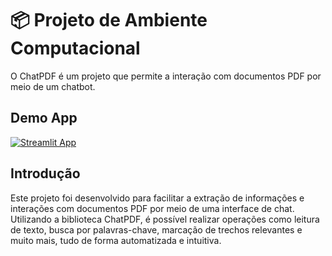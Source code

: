 # 📦 Projeto de Ambiente Computacional

O ChatPDF é um projeto que permite a interação com documentos PDF por meio de um chatbot. 

## Demo App

[![Streamlit App](https://static.streamlit.io/badges/streamlit_badge_black_white.svg)](https://ml-model-builder-template.streamlit.app/)

## Introdução

Este projeto foi desenvolvido para facilitar a extração de informações e interações com documentos PDF por meio de uma interface de chat. Utilizando a biblioteca ChatPDF, é possível realizar operações como leitura de texto, busca por palavras-chave, marcação de trechos relevantes e muito mais, tudo de forma automatizada e intuitiva.

